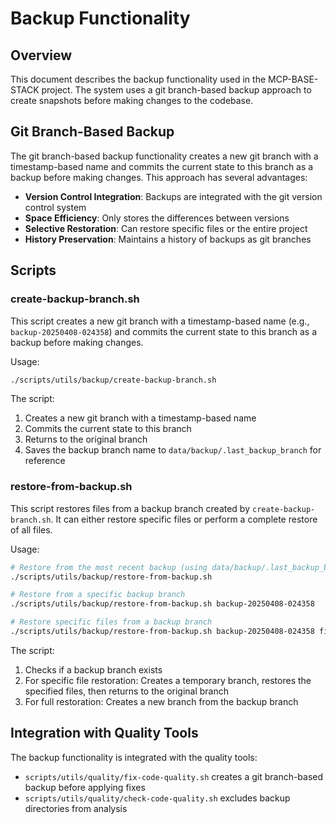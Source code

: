 # Backup Functionality

## Overview

This document describes the backup functionality used in the MCP-BASE-STACK project. The system uses a git branch-based backup approach to create snapshots before making changes to the codebase.

## Git Branch-Based Backup

The git branch-based backup functionality creates a new git branch with a timestamp-based name and commits the current state to this branch as a backup before making changes. This approach has several advantages:

- **Version Control Integration**: Backups are integrated with the git version control system
- **Space Efficiency**: Only stores the differences between versions
- **Selective Restoration**: Can restore specific files or the entire project
- **History Preservation**: Maintains a history of backups as git branches

## Scripts

### create-backup-branch.sh

This script creates a new git branch with a timestamp-based name (e.g., `backup-20250408-024358`) and commits the current state to this branch as a backup before making changes.

Usage:
```bash
./scripts/utils/backup/create-backup-branch.sh
```

The script:
1. Creates a new git branch with a timestamp-based name
2. Commits the current state to this branch
3. Returns to the original branch
4. Saves the backup branch name to `data/backup/.last_backup_branch` for reference

### restore-from-backup.sh

This script restores files from a backup branch created by `create-backup-branch.sh`. It can either restore specific files or perform a complete restore of all files.

Usage:
```bash
# Restore from the most recent backup (using data/backup/.last_backup_branch)
./scripts/utils/backup/restore-from-backup.sh

# Restore from a specific backup branch
./scripts/utils/backup/restore-from-backup.sh backup-20250408-024358

# Restore specific files from a backup branch
./scripts/utils/backup/restore-from-backup.sh backup-20250408-024358 file1.py file2.sh
```

The script:
1. Checks if a backup branch exists
2. For specific file restoration: Creates a temporary branch, restores the specified files, then returns to the original branch
3. For full restoration: Creates a new branch from the backup branch

## Integration with Quality Tools

The backup functionality is integrated with the quality tools:

- `scripts/utils/quality/fix-code-quality.sh` creates a git branch-based backup before applying fixes
- `scripts/utils/quality/check-code-quality.sh` excludes backup directories from analysis